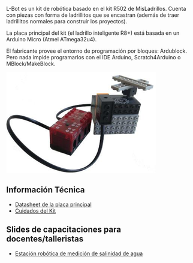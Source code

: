 <!--
.. title: L-Bot
.. slug: l-bot
.. date: 2022-08-04 14:35:37 UTC-03:00
.. tags: 
.. category: 
.. link: 
.. description: 
.. type: text
-->

L-Bot es un kit de robótica basado en el kit R502 de MisLadrillos. Cuenta con piezas
con forma de ladrillitos que se encastran (además de traer ladrillitos normales para
construir los proyectos).

La placa principal del kit (el ladrillo inteligente R8+) está basada en un
Arduino Micro (Atmel ATmega32u4).

El fabricante provee el entorno de programación por bloques: Ardublock.
Pero nada impide programarlos con el IDE Arduino, Scratch4Arduino o
MBlock/MakeBlock.

![L-Bot](/images/kits/l-bot.jpg)

Información Técnica
-------------------

* [Datasheet de la placa principal](https://drive.google.com/file/d/1ZkF4h_jN6WLc9AC_SEgOKOWPEDaC5Lx9/view?usp=sharing)
* [Cuidados del Kit](https://drive.google.com/file/d/1XMsGYwBQn585O1QTcGvMMyE058ibbHMz/view?usp=sharing)

Slides de capacitaciones para docentes/talleristas
--------------------------------------------------

* [Estación robótica de medición de salinidad de agua](https://drive.google.com/file/d/1HaxBcGYzwHPZkeGpbbtzDdR2U4XRDBiP/view?usp=sharing)